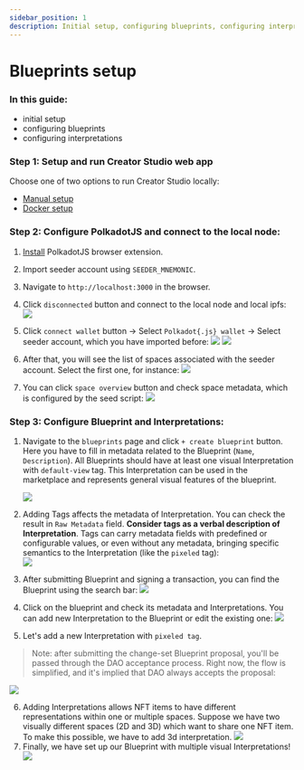 ```yaml
---
sidebar_position: 1
description: Initial setup, configuring blueprints, configuring interpretations.
---
```


# Blueprints setup

### In this guide:
- initial setup
- configuring blueprints 
- configuring interpretations

### Step 1: Setup and run Creator Studio web app

Choose one of two options to run Creator Studio locally:
- [Manual setup](/packages/creator-studio/README.md#run-creator-studio-manual-setup)
- [Docker setup](/packages/creator-studio/README.md#run-creator-studio-docker-setup)

### Step 2: Configure PolkadotJS and connect to the local node:

1. [Install](https://polkadot.js.org/extension/) PolkadotJS browser extension.

2. Import seeder account using `SEEDER_MNEMONIC`.

3. Navigate to `http://localhost:3000` in the browser.

4. Click `disconnected` button and connect to the local node and local ipfs:
   ![](img/blueprint-setup/node-connection.png)

5. Click `connect wallet` button -> Select `Polkadot{.js} wallet` -> Select seeder account, which you have imported before:
  ![](img/blueprint-setup/node-select-extension.png)
  ![](img/blueprint-setup/node-select-wallet.png)

6. After that, you will see the list of spaces associated with the seeder account. Select the first one, for instance:
   ![](img/blueprint-setup/game-selected.png)

7. You can click `space overview` button and check space metadata, which is configured by the seed script:
   ![](img/blueprint-setup/space-overview.png)

### Step 3: Configure Blueprint and Interpretations:

1. Navigate to the `blueprints` page and click `+ create blueprint` button. Here you have to fill in metadata related to the Blueprint (`Name`, `Description`). All Blueprints should have at least one visual Interpretation with `default-view` tag. This Interpretation can be used in the marketplace and represents general visual features of the blueprint.

   ![](img/blueprint-setup/adding-blueprint.png)

2. Adding Tags affects the metadata of Interpretation. You can check the result in `Raw Metadata` field. **Consider tags as a verbal description of Interpretation**. Tags can carry metadata fields with predefined or configurable values, or even without any metadata, bringing specific semantics to the Interpretation (like the `pixeled` tag):  
   ![](img/blueprint-setup/raw-metadata.png)

3. After submitting Blueprint and signing a transaction, you can find the Blueprint using the search bar:
   ![](img/blueprint-setup/search.png)

4. Click on the blueprint and check its metadata and Interpretations. You can add new Interpretation to the Blueprint or edit the existing one:
   ![](img/blueprint-setup/blueprint-overview.png)

5. Let's add a new Interpretation with `pixeled tag`.
> Note: after submitting the change-set Blueprint proposal, you'll be passed through the DAO acceptance process. Right now, the flow is simplified, and it's implied that DAO always accepts the proposal:

![](img/blueprint-setup/interpretation-pixel.png)

6. Adding Interpretations allows NFT items to have different representations within one or multiple spaces. Suppose we have two visually different spaces (2D and 3D) which want to share one NFT item. To make this possible, we have to add 3d interpretation.
   ![](img/blueprint-setup/rapier-3dmodel.png)
7. Finally, we have set up our Blueprint with multiple visual Interpretations!
   ![](img/blueprint-setup/blueprint-final.png)

